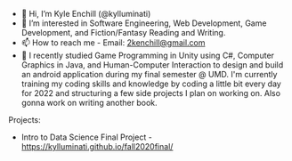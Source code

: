 - 👋 Hi, I’m Kyle Enchill (@kylluminati)
- 👀 I’m interested in Software Engineering, Web Development, Game Development, and Fiction/Fantasy Reading and Writing.
- 📫 How to reach me - Email: 2kenchill@gmail.com 
- 🌱 I recently studied Game Programming in Unity using C#, Computer Graphics in Java, and Human-Computer Interaction to design and build an android application during my final semester @ UMD. I'm currently training my coding skills and knowledge by coding a little bit every day for 2022 and structuring a few side projects I plan on working on. Also gonna work on writing another book.

Projects:
- Intro to Data Science Final Project - https://kylluminati.github.io/fall2020final/

<!---

- 💞️ I’m looking to collaborate on ...
--->

<!---
kylluminati/kylluminati is a ✨ special ✨ repository because its `README.md` (this file) appears on your GitHub profile.
You can click the Preview link to take a look at your changes.
--->
